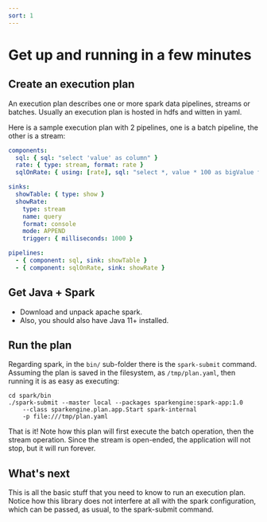 ```yaml
---
sort: 1
---
```


# Get up and running in a few minutes

## Create an execution plan

An execution plan describes one or more spark data pipelines, streams or batches.
Usually an execution plan is hosted in hdfs and witten in yaml.

Here is a sample execution plan with 2 pipelines, one is a batch pipeline, the other is a stream:
```yaml
components:
  sql: { sql: "select 'value' as column" }
  rate: { type: stream, format: rate }
  sqlOnRate: { using: [rate], sql: "select *, value * 100 as bigValue from rate" }

sinks:
  showTable: { type: show }
  showRate: 
    type: stream
    name: query
    format: console
    mode: APPEND
    trigger: { milliseconds: 1000 }

pipelines:
  - { component: sql, sink: showTable }
  - { component: sqlOnRate, sink: showRate }
```

## Get Java + Spark

* Download and unpack apache spark.
* Also, you should also have Java 11+ installed.

## Run the plan

Regarding spark, in the `bin/` sub-folder there is the `spark-submit` command.
Assuming the plan is saved in the filesystem, as `/tmp/plan.yaml`, then running it is as easy as executing:
```shell
cd spark/bin
./spark-submit --master local --packages sparkengine:spark-app:1.0 
    --class sparkengine.plan.app.Start spark-internal 
    -p file:///tmp/plan.yaml
```

That is it! Note how this plan will first execute the batch operation, then the stream operation.
Since the stream is open-ended, the application will not stop, but it will run forever.

## What's next

This is all the basic stuff that you need to know to run an execution plan.
Notice how this library does not interfere at all with the spark configuration, which can be passed, as usual, to the spark-submit command.
